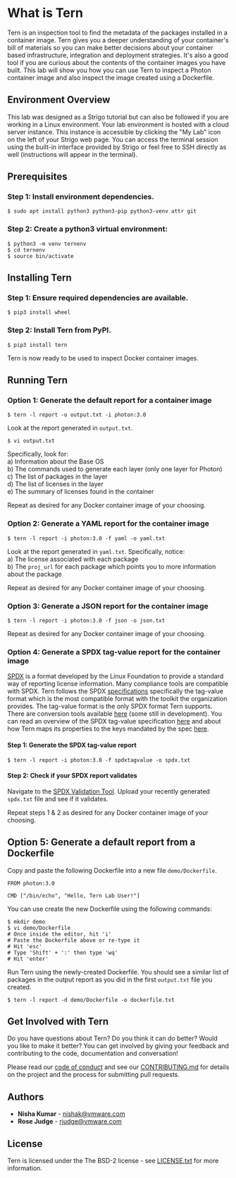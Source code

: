 # What is Tern

Tern is an inspection tool to find the metadata of the packages installed in a container image. Tern gives you a deeper understanding of your container's bill of materials so you can make better decisions about your container based infrastructure, integration and deployment strategies. It's also a good tool if you are curious about the contents of the container images you have built. This lab will show you how you can use Tern to inspect a Photon container image and also inspect the image created using a Dockerfile.

## Environment Overview

This lab was designed as a Strigo tutorial but can also be followed if you are working in a Linux environment. Your lab environment is hosted with a cloud server instance. This instance is accessible by clicking the "My Lab" icon on the left of your Strigo web page. You can access the terminal session using the built-in interface provided by Strigo or feel free to SSH directly as well (instructions will appear in the terminal).

## Prerequisites

### Step 1: Install environment dependencies.

```
$ sudo apt install python3 python3-pip python3-venv attr git
```

### Step 2: Create a python3 virtual environment:

```
$ python3 -m venv ternenv  
$ cd ternenv  
$ source bin/activate  
```

## Installing Tern

### Step 1: Ensure required dependencies are available.

```
$ pip3 install wheel
```

### Step 2: Install Tern from PyPI.

```
$ pip3 install tern
```

Tern is now ready to be used to inspect Docker container images.

## Running Tern

### Option 1: Generate the default report for a container image

```
$ tern -l report -o output.txt -i photon:3.0
```

Look at the report generated in `output.txt`.

```
$ vi output.txt
```

Specifically, look for:  
 a) Information about the Base OS  
 b) The commands used to generate each layer (only one layer for Photon)
 c) The list of packages in the layer  
 d) The list of licenses in the layer  
 e) The summary of licenses found in the container

Repeat as desired for any Docker container image of your choosing.

### Option 2:  Generate a YAML report for the container image

```
$ tern -l report -i photon:3.0 -f yaml -o yaml.txt
```

Look at the report generated in `yaml.txt`. Specifically, notice:  
 a) The license associated with each package  
 b) The `proj_url` for each package which points you to more information about the package  

Repeat as desired for any Docker container image of your choosing.

### Option 3: Generate a JSON report for the container image

```
$ tern -l report -i photon:3.0 -f json -o json.txt
```

Repeat as desired for any Docker container image of your choosing.

### Option 4: Generate a SPDX tag-value report for the container image

[SPDX](https://spdx.org/) is a format developed by the Linux Foundation to provide a standard way of reporting license information. Many compliance tools are compatible with SPDX. Tern follows the SPDX [specifications](https://spdx.org/specifications) specifically the tag-value format which is the most compatible format with the toolkit the organization provides. The tag-value format is the only SPDX format Tern supports. There are conversion tools available [here](https://github.com/spdx/tools) (some still in development). You can read an overview of the SPDX tag-value specification [here](https://github.com/vmware/tern/blob/master/docs/spdx-tag-value-overview.md) and about how Tern maps its properties to the keys mandated by the spec [here](https://github.com/vmware/tern/blob/master/docs/spdx-tag-value-mapping.md).

#### Step 1: Generate the SPDX tag-value report

```
$ tern -l report -i photon:3.0 -f spdxtagvalue -o spdx.txt
```

#### Step 2: Check if your SPDX report validates

Navigate to the [SPDX Validation Tool](http://13.57.134.254/app/validate/). Upload your recently generated `spdx.txt` file and see if it validates.

Repeat steps 1 & 2 as desired for any Docker container image of your choosing.

## Option 5: Generate a default report from a Dockerfile

Copy and paste the following Dockerfile into a new file `demo/Dockerfile`.

```
FROM photon:3.0  
  
CMD ["/bin/echo", "Hello, Tern Lab User!"]
```

You can use create the new Dockerfile using the following commands:

```
$ mkdir demo
$ vi demo/Dockerfile
# Once inside the editor, hit 'i'
# Paste the Dockerfile above or re-type it
# Hit 'esc'
# Type 'Shift' + ':' then type 'wq'
# Hit 'enter'
```

Run Tern using the newly-created Dockerfile. You should see a similar list of packages in the output report as you did in the first `output.txt` file you created.

```
$ tern -l report -d demo/Dockerfile -o dockerfile.txt
```
	
## Get Involved with Tern

Do you have questions about Tern? Do you think it can do better? Would you like to make it better? You can get involved by giving your feedback and contributing to the code, documentation and conversation!

Please read our [code of conduct](https://github.com/vmware/tern/blob/master/CODE_OF_CONDUCT.md) and see our [CONTRIBUTING.md](https://github.com/vmware/tern/blob/master/CONTRIBUTING.md) for details on the project and the process for submitting pull requests.

## Authors

* **Nisha Kumar** - nishak@vmware.com
* **Rose Judge** - rjudge@vmware.com

## License

Tern is licensed under the The BSD-2 license - see [LICENSE.txt](https://github.com/vmware/tern/blob/master/LICENSE.txt) for more information.
